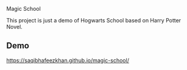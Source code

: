 
Magic School

This project is just a demo of Hogwarts School based on Harry Potter Novel.


## Demo
https://saqibhafeezkhan.github.io/magic-school/